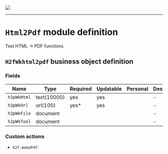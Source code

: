 <!--
 ___ _            _ _    _ _    __
/ __(_)_ __  _ __| (_)__(_) |_ /_/
\__ \ | '  \| '_ \ | / _| |  _/ -_)
|___/_|_|_|_| .__/_|_\__|_|\__\___|
            |_| 
-->
![](https://docs.simplicite.io//logos/logo250.png)
* * *

`Html2Pdf` module definition
============================

Test HTML -> PDF functions

`H2fWkhtml2pdf` business object definition
------------------------------------------



### Fields

| Name                                                         | Type                                     | Required | Updatable | Personal | Description                                                                      |
|--------------------------------------------------------------|------------------------------------------|----------|-----------|----------|----------------------------------------------------------------------------------|
| `h2pWkHtml`                                                  | text(10000)                              | yes      | yes       |          | -                                                                                |
| `h2pWkUrl`                                                   | url(100)                                 | yes*     | yes       |          | -                                                                                |
| `h2pWkFile`                                                  | document                                 |          |           |          | -                                                                                |
| `h2pWkTool`                                                  | document                                 |          |           |          | -                                                                                |

### Custom actions

* `h2f-makePdf`: 

